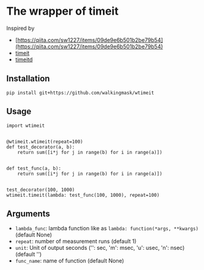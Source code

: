 # The wrapper of timeit
Inspired by 

- [https://qiita.com/sw1227/items/09de9e6b501b2be79b54](https://qiita.com/sw1227/items/09de9e6b501b2be79b54)
- [timeit](https://docs.python.jp/3/library/timeit.html)
- [timeitd](https://github.com/canercidam/timeitd)


## Installation
```
pip install git+https://github.com/walkingmask/wtimeit
```


## Usage
```
import wtimeit


@wtimeit.wtimeit(repeat=100)
def test_decorator(a, b):
    return sum([i*j for j in range(b) for i in range(a)])


def test_func(a, b):
    return sum([i*j for j in range(b) for i in range(a)])


test_decorator(100, 1000)
wtimeit.timeit(lambda: test_func(100, 1000), repeat=100)
```


## Arguments
- `lambda_func`: lambda function like as `lambda: function(*args, **kwargs)` (default None)
- `repeat`: number of measurement runs (default 1)
- `unit`: Unit of output seconds ('': sec, 'm': msec, 'u': usec, 'n': nsec) (default '')
- `func_name`: name of function (default None)
